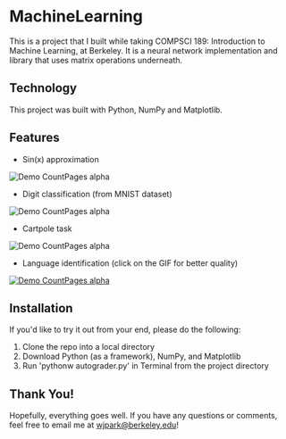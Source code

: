 # MachineLearning
This is a project that I built while taking COMPSCI 189: Introduction to Machine Learning, at Berkeley.
It is a neural network implementation and library that uses matrix operations underneath.

## Technology
This project was built with Python, NumPy and Matplotlib.

## Features
- Sin(x) approximation

![Demo CountPages alpha](https://j.gifs.com/APO839.gif)

- Digit classification (from MNIST dataset)

![Demo CountPages alpha](https://j.gifs.com/9QX35z.gif)

- Cartpole task

![Demo CountPages alpha](https://j.gifs.com/Q0LA4G.gif)

- Language identification (click on the GIF for better quality)

[![Demo CountPages alpha](https://j.gifs.com/KZEAJx.gif)](https://youtu.be/6YuY3csOcMA)

## Installation
If you'd like to try it out from your end, please do the following:
1) Clone the repo into a local directory 
2) Download Python (as a framework), NumPy, and Matplotlib
3) Run 'pythonw autograder.py' in Terminal from the project directory

## Thank You!
Hopefully, everything goes well. If you have any questions or comments, feel free to email me at wjpark@berkeley.edu! 
